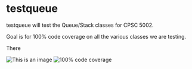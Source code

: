 # testqueue
testqueue will test the Queue/Stack classes for CPSC 5002.

Goal is for 100% code coverage on all the various classes we are testing.

There 

![This is an image](https://myoctocat.com/assets/images/base-octocat.svg)
![100% code coverage](https://github.com/mckeemseattleu/testqueue/blob/master/images/genericcodecoverage.png)
